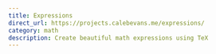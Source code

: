 ```yaml
---
title: Expressions
direct_url: https://projects.calebevans.me/expressions/
category: math
description: Create beautiful math expressions using TeX
---
```

